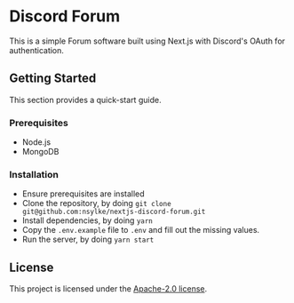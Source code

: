# Discord Forum

This is a simple Forum software built using Next.js with Discord's OAuth for authentication.

## Getting Started

This section provides a quick-start guide.

### Prerequisites

-   Node.js
-   MongoDB

### Installation

-   Ensure prerequisites are installed
-   Clone the repository, by doing `git clone git@github.com:nsylke/nextjs-discord-forum.git`
-   Install dependencies, by doing `yarn`
-   Copy the `.env.example` file to `.env` and fill out the missing values.
-   Run the server, by doing `yarn start`

## License

This project is licensed under the [Apache-2.0 license](LICENSE).
